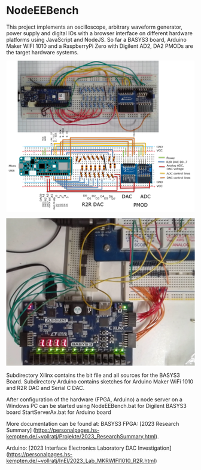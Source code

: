# NodeEEBench

This project implements an oscilloscope, arbitrary waveform generator, power supply and digital IOs with a 
browser interface on different hardware platforms using JavaScript and NodeJS.
So far a BASYS3 board, Arduino Maker WIFI 1010 and a RaspberryPi Zero with Digilent AD2, DA2 PMODs are the target hardware systems.

![Arduino ADC DAC Setup](ImagesS/Arduino_MKR_WIFI_1010_ADCDAC.png "Arduino ADC DAC")

![BASYS3 ADC DAC Setup](ImagesS/BASYS3_V04.png "Basys3 ADC DAC")

Subdirectory Xilinx contains the bit file and all sources for the BASYS3 Board.
Subdirectory Arduino contains sketches for Arduino Maker WiFi 1010 and R2R DAC and Serial C DAC.

After configuration of the hardware (FPGA, Arduino) a node server on a Windows PC can be started using 
   NodeEEBench.bat for Digilent BASYS3 board
   StartServerAx.bat for Arduino board

More documentation can be found at:
BASYS3 FPGA: [2023 Research Summary] 
(https://personalpages.hs-kempten.de/~vollratj/Projekte/2023_ResearchSummary.html).

Arduino: [2023 Interface Electronics Laboratory DAC Investigation] 
(https://personalpages.hs-kempten.de/~vollratj/InEl/2023_Lab_MKRWIFI1010_R2R.html)

